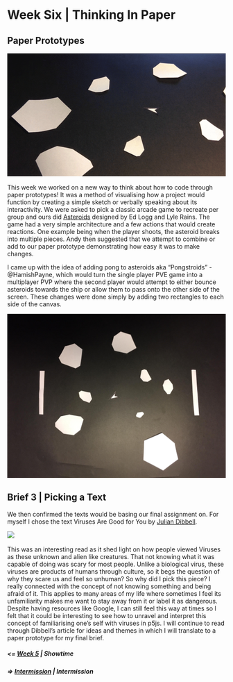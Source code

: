 # Week Six | Thinking In Paper

## Paper Prototypes
![](gif.gif)

This week we worked on a new way to think about how to code through paper prototypes! It was a method of visualising how a project would function by creating a simple sketch or verbally speaking about its interactivity. We were asked to pick a classic arcade game to recreate per group and ours did [Asteroids](https://en.wikipedia.org/wiki/Asteroids_(video_game)) designed by Ed Logg and Lyle Rains. The game had a very simple architecture and a few actions that would create reactions. One example being when the player shoots, the asteroid breaks into multiple pieces. Andy then suggested that we attempt to combine or add to our paper prototype demonstrating how easy it was to make changes.

I came up with the idea of adding pong to asteroids aka “Pongstroids” -@HamishPayne, which would turn the single player PVE game into a multiplayer PVP where the second player would attempt to either bounce asteroids towards the ship or allow them to pass onto the other side of the screen. These changes were done simply by adding two rectangles to each side of the canvas. 

![](pongstraoids.jpg)

## Brief 3 | Picking a Text

We then confirmed the texts would be basing our final assignment on. For myself I chose the text Viruses Are Good for You by [Julian Dibbell](https://en.wikipedia.org/wiki/Julian_Dibbell).

![](j.jpg)

This was an interesting read as it shed light on how people viewed Viruses as these unknown and alien like creatures. That not knowing what it was capable of doing was scary for most people. Unlike a biological virus, these viruses are products of humans through culture, so it begs the question of why they scare us and feel so unhuman? So why did I pick this piece? I really connected with the concept of not knowing something and being afraid of it. This applies to many areas of my life where sometimes I feel its unfamiliarity makes me want to stay away from it or label it as dangerous. Despite having resources like Google, I can still feel this way at times so I felt that it could be interesting to see how to unravel and interpret this concept of familiarising one’s self with viruses in p5js.
I will continue to read through Dibbell’s article for ideas and themes in which I will translate to a paper prototype for my final brief. 

##### <= [Week 5](https://github.com/Jamtt/Codewords/blob/master/Week%205/Readme.md) | Showtime
##### => [Intermission](https://github.com/Jamtt/Codewords/blob/master/Week%207%20Intermission/readme.md) | Intermission
